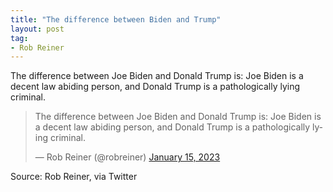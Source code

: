 ```yaml
---
title: "The difference between Biden and Trump"
layout: post
tag:
- Rob Reiner
---
```


The difference between Joe Biden and Donald Trump is: Joe Biden is a decent law abiding person, and Donald Trump is a pathologically lying criminal.

<blockquote class="twitter-tweet"><p lang="en" dir="ltr">The difference between Joe Biden and Donald Trump is: Joe Biden is a decent law abiding person, and Donald Trump is a pathologically lying criminal.</p>&mdash; Rob Reiner (@robreiner) <a href="https://twitter.com/robreiner/status/1614659384663224320?ref_src=twsrc%5Etfw">January 15, 2023</a></blockquote> <script async src="https://platform.twitter.com/widgets.js" charset="utf-8"></script>

Source: Rob Reiner, via Twitter
